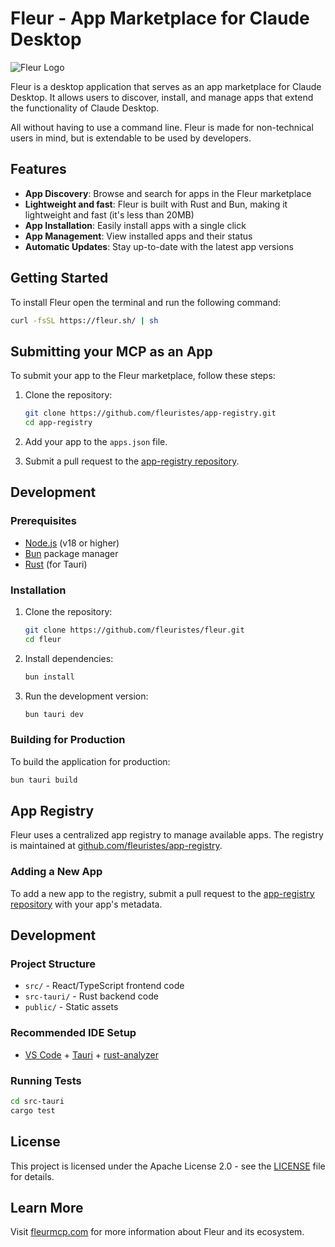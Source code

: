 # Fleur - App Marketplace for Claude Desktop

![Fleur Logo](public/fleur-logo.png)

Fleur is a desktop application that serves as an app marketplace for Claude Desktop. It allows users to discover, install, and manage apps that extend the functionality of Claude Desktop.

All without having to use a command line. Fleur is made for non-technical users in mind, but is extendable to be used by developers.

## Features

- **App Discovery**: Browse and search for apps in the Fleur marketplace
- **Lightweight and fast**: Fleur is built with Rust and Bun, making it lightweight and fast (it's less than 20MB)
- **App Installation**: Easily install apps with a single click
- **App Management**: View installed apps and their status
- **Automatic Updates**: Stay up-to-date with the latest app versions

## Getting Started

To install Fleur open the terminal and run the following command:

```bash
curl -fsSL https://fleur.sh/ | sh
```

## Submitting your MCP as an App

To submit your app to the Fleur marketplace, follow these steps:

1. Clone the repository:
   ```bash
   git clone https://github.com/fleuristes/app-registry.git
   cd app-registry
   ```

2. Add your app to the `apps.json` file.

3. Submit a pull request to the [app-registry repository](https://github.com/fleuristes/app-registry).


## Development

### Prerequisites

- [Node.js](https://nodejs.org/) (v18 or higher)
- [Bun](https://bun.sh/) package manager
- [Rust](https://www.rust-lang.org/tools/install) (for Tauri)

### Installation

1. Clone the repository:
   ```bash
   git clone https://github.com/fleuristes/fleur.git
   cd fleur
   ```

2. Install dependencies:
   ```bash
   bun install
   ```

3. Run the development version:
   ```bash
   bun tauri dev
   ```

### Building for Production

To build the application for production:

```bash
bun tauri build
```

## App Registry

Fleur uses a centralized app registry to manage available apps. The registry is maintained at [github.com/fleuristes/app-registry](https://github.com/fleuristes/app-registry).

### Adding a New App

To add a new app to the registry, submit a pull request to the [app-registry repository](https://github.com/fleuristes/app-registry) with your app's metadata.

## Development

### Project Structure

- `src/` - React/TypeScript frontend code
- `src-tauri/` - Rust backend code
- `public/` - Static assets

### Recommended IDE Setup

- [VS Code](https://code.visualstudio.com/) + [Tauri](https://marketplace.visualstudio.com/items?itemName=tauri-apps.tauri-vscode) + [rust-analyzer](https://marketplace.visualstudio.com/items?itemName=rust-lang.rust-analyzer)

### Running Tests

```bash
cd src-tauri
cargo test
```

## License

This project is licensed under the Apache License 2.0 - see the [LICENSE](LICENSE) file for details.

## Learn More

Visit [fleurmcp.com](https://www.fleurmcp.com/) for more information about Fleur and its ecosystem.